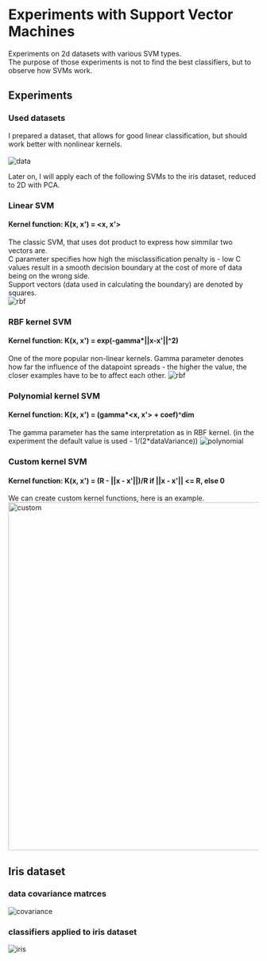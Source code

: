 # Experiments with Support Vector Machines
Experiments on 2d datasets with various SVM types. <br>
The purpose of those experiments is not to find the best classifiers, but to observe how SVMs work.

## Experiments
### Used datasets
I prepared a dataset, that allows for good linear classification, but should work better with nonlinear kernels. <br><br>
![data](experiment_results/dataset.png) <br>

Later on, I will apply each of the following SVMs to the iris dataset, reduced to 2D with PCA.

### Linear SVM
#### Kernel function: K(x, x') = <x, x'>
The classic SVM, that uses dot product to express how simmilar two vectors are. <br>
C parameter specifies how high the misclassification penalty is - low C values result in a smooth decision boundary at the cost of more of data being on the wrong side. <br>
Support vectors (data used in calculating the boundary) are denoted by squares. <br>
![rbf](experiment_results/linearSVM.png)


### RBF kernel SVM
#### Kernel function: K(x, x') = exp(-gamma*||x-x'||^2)
One of the more popular non-linear kernels. Gamma parameter denotes how far the influence of the datapoint spreads - the higher the value, the closer examples have to be to affect each other.
![rbf](experiment_results/rbfSVM.png)

### Polynomial kernel SVM
#### Kernel function: K(x, x') = (gamma*<x, x'> + coef)^dim
The gamma parameter has the same interpretation as in RBF kernel. (in the experiment the default value is used - 1/(2*dataVariance))
![polynomial](experiment_results/polySVM.png)

### Custom kernel SVM
#### Kernel function: K(x, x') = (R - ||x - x'||)/R if ||x - x'|| <= R, else 0
We can create custom kernel functions, here is an example.
<img src="experiment_results/customSVM.png" alt="custom" width="700"/>

## Iris dataset
### data covariance matrces
![covariance](iris/cov.png)
### classifiers applied to iris dataset
![iris](iris/classification.png)


